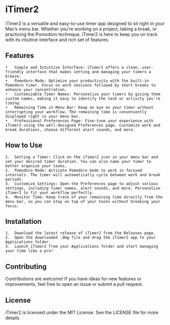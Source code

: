 # iTimer2

iTimer2 is a versatile and easy-to-use timer app designed to sit right in your Mac’s menu bar. Whether you’re working on a project, taking a break, or practicing the Pomodoro technique, iTimer2 is here to keep you on track with its intuitive interface and rich set of features.

## Features

	•	Simple and Intuitive Interface: iTimer2 offers a clean, user-friendly interface that makes setting and managing your timers a breeze.
	•	Pomodoro Mode: Optimize your productivity with the built-in Pomodoro timer. Focus on work sessions followed by short breaks to enhance your concentration.
	•	Customizable Timer Names: Personalize your timers by giving them custom names, making it easy to identify the task or activity you’re timing.
	•	Remaining Time in Menu Bar: Keep an eye on your timer without interrupting your workflow. The remaining time is conveniently displayed right in your menu bar.
	•	Professional Preferences Page: Fine-tune your experience with iTimer2 using the well-designed Preferences page. Customize work and break durations, choose different alert sounds, and more.

## How to Use

	1.	Setting a Timer: Click on the iTimer2 icon in your menu bar and set your desired timer duration. You can also name your timer to better organize your tasks.
	2.	Pomodoro Mode: Activate Pomodoro mode to work in focused intervals. The timer will automatically cycle between work and break periods.
	3.	Customize Settings: Open the Preferences page to adjust various settings, including timer names, alert sounds, and more. Personalize iTimer2 to fit your workflow perfectly.
	4.	Monitor Time: Keep track of your remaining time directly from the menu bar, so you can stay on top of your tasks without breaking your focus.

## Installation

	1.	Download the latest release of iTimer2 from the Releases page.
	2.	Open the downloaded .dmg file and drag the iTimer2 app to your Applications folder.
	3.	Launch iTimer2 from your Applications folder and start managing your time like a pro!

## Contributing

Contributions are welcome! If you have ideas for new features or improvements, feel free to open an issue or submit a pull request.

## License

iTimer2 is licensed under the MIT License. See the LICENSE file for more details.
